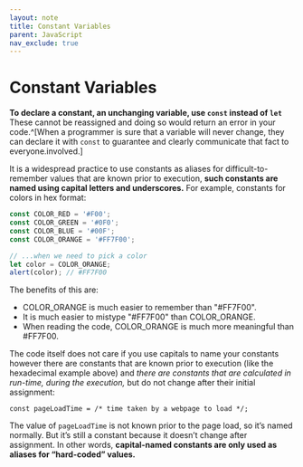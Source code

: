 ```yaml
---
layout: note
title: Constant Variables
parent: JavaScript
nav_exclude: true
---
```


# Constant Variables

**To declare a constant, an unchanging variable, use `const` instead of `let`** These cannot be reassigned and doing so would return an error in your code.^[When a programmer is sure that a variable will never change, they can declare it with `const` to guarantee and clearly communicate that fact to everyone.involved.]

It is a widespread practice to use constants as aliases for difficult-to-remember values that are known prior to execution, **such constants are named using capital letters and underscores.** For example, constants for colors in hex format:

```js
const COLOR_RED = '#F00';
const COLOR_GREEN = '#0F0';
const COLOR_BLUE = '#00F';
const COLOR_ORANGE = '#FF7F00';

// ...when we need to pick a color
let color = COLOR_ORANGE;
alert(color); // #FF7F00
```

The benefits of this are:

- COLOR_ORANGE is much easier to remember than "#FF7F00".
- It is much easier to mistype "#FF7F00" than COLOR_ORANGE.
- When reading the code, COLOR_ORANGE is much more meaningful than #FF7F00.

The code itself does not care if you use capitals to name your constants however there are constants that are known prior to execution (like the hexadecimal example above) and _there are constants that are calculated in run-time, during the execution,_ but do not change after their initial assignment:

`const pageLoadTime = /* time taken by a webpage to load */;`

The value of `pageLoadTime` is not known prior to the page load, so it’s named normally. But it’s still a constant because it doesn’t change after assignment. In other words, **capital-named constants are only used as aliases for “hard-coded” values.**
